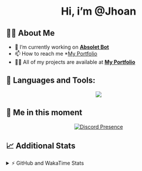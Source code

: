<h1 align="center">Hi, i’m @Jhoan</h1>

## 🙋‍♂️ About Me

- 🔭 I’m currently working on **[Absolet Bot](https://strider.cloud)**
- 📫 How to reach me *[My Portfolio](https://jhoan.me/contact)
- 👨‍💻 All of my projects are available at **[My Portfolio](https://jhoan.me)**

## 🚀 Languages and Tools:
<p align="center">
  <a href="https://skillicons.dev">
    <img src="https://skillicons.dev/icons?i=js,ts,html,css,bootstrap,nodejs,express,vscode,neovim,vim,atom,cloudflare,git,github,discord,bots,linux,mongodb,nginx,redis,wordpress,heroku&perline=11" />
  </a>
</p>
  
## 👤 Me in this moment
<p align="center">
    <a href="https://discord.com/users/612460795124776960" target="_blank" rel="nofollow">
        <img src="https://lanyard-profile-readme.vercel.app/api/612460795124776960?idleMessage=Probably%20coding%20Absolet..." alt="Discord Presence" align="center">
    </a>
</p>

## 📈 Additional Stats
<details>
    <summary>⚡ GitHub and WakaTime Stats</summary>
    <br/>

<!--START_SECTION:waka-->
![Code Time](http://img.shields.io/badge/Code%20Time-558%20hrs%207%20mins-blue)

**🐱 My GitHub Data** 

> 🏆 7 Contributions in the Year 2023
 > 
> 📦 170.4 kB Used in GitHub's Storage 
 > 
> 💼 Opted to Hire
 > 
> 📜 4 Public Repositories 
 > 
> 🔑 39 Private Repositories  
 > 
**I'm an Early 🐤** 

```text
🌞 Morning    91 commits     ██░░░░░░░░░░░░░░░░░░░░░░░   10.61% 
🌆 Daytime    393 commits    ███████████░░░░░░░░░░░░░░   45.8% 
🌃 Evening    335 commits    █████████░░░░░░░░░░░░░░░░   39.04% 
🌙 Night      39 commits     █░░░░░░░░░░░░░░░░░░░░░░░░   4.55%

```
📅 **I'm Most Productive on Saturday** 

```text
Monday       123 commits    ███░░░░░░░░░░░░░░░░░░░░░░   14.34% 
Tuesday      134 commits    ████░░░░░░░░░░░░░░░░░░░░░   15.62% 
Wednesday    141 commits    ████░░░░░░░░░░░░░░░░░░░░░   16.43% 
Thursday     93 commits     ██░░░░░░░░░░░░░░░░░░░░░░░   10.84% 
Friday       131 commits    ███░░░░░░░░░░░░░░░░░░░░░░   15.27% 
Saturday     159 commits    ████░░░░░░░░░░░░░░░░░░░░░   18.53% 
Sunday       77 commits     ██░░░░░░░░░░░░░░░░░░░░░░░   8.97%

```


📊 **This Week I Spent My Time On** 

```text
⌚︎ Time Zone: America/Bogota

💬 Programming Languages: 
TypeScript               5 hrs 43 mins       ███████████████████░░░░░░   76.39% 
JavaScript               54 mins             ███░░░░░░░░░░░░░░░░░░░░░░   12.09% 
HTML                     38 mins             ██░░░░░░░░░░░░░░░░░░░░░░░   8.47% 
JSON                     11 mins             ░░░░░░░░░░░░░░░░░░░░░░░░░   2.51% 
CSS                      1 min               ░░░░░░░░░░░░░░░░░░░░░░░░░   0.25%

🔥 Editors: 
VS Code                  7 hrs 29 mins       █████████████████████████   100.0%

🐱‍💻 Projects: 
bloom-dashboard          4 hrs 32 mins       ███████████████░░░░░░░░░░   60.66% 
bloom                    1 hr 41 mins        █████░░░░░░░░░░░░░░░░░░░░   22.66% 
kitty                    44 mins             ██░░░░░░░░░░░░░░░░░░░░░░░   10.01% 
Absolet                  16 mins             █░░░░░░░░░░░░░░░░░░░░░░░░   3.64% 
dashboard                13 mins             ░░░░░░░░░░░░░░░░░░░░░░░░░   3.04%

💻 Operating System: 
Linux                    7 hrs 29 mins       █████████████████████████   100.0%

```

**I Mostly Code in JavaScript** 

```text
JavaScript               17 repos            ███████████████░░░░░░░░░░   60.71% 
TypeScript               5 repos             ████░░░░░░░░░░░░░░░░░░░░░   17.86% 
Java                     3 repos             ██░░░░░░░░░░░░░░░░░░░░░░░   10.71% 
Shell                    1 repo              █░░░░░░░░░░░░░░░░░░░░░░░░   3.57% 
CSS                      1 repo              █░░░░░░░░░░░░░░░░░░░░░░░░   3.57%

```



 Last Updated on 09/01/2023 20:37:02 UTC
<!--END_SECTION:waka-->
</details>
